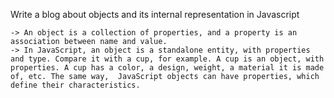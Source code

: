 Write a blog about objects and its internal representation in Javascript

    -> An object is a collection of properties, and a property is an association between name and value.
    -> In JavaScript, an object is a standalone entity, with properties and type. Compare it with a cup, for example. A cup is an object, with properties. A cup has a color, a design, weight, a material it is made of, etc. The same way,  JavaScript objects can have properties, which define their characteristics.
